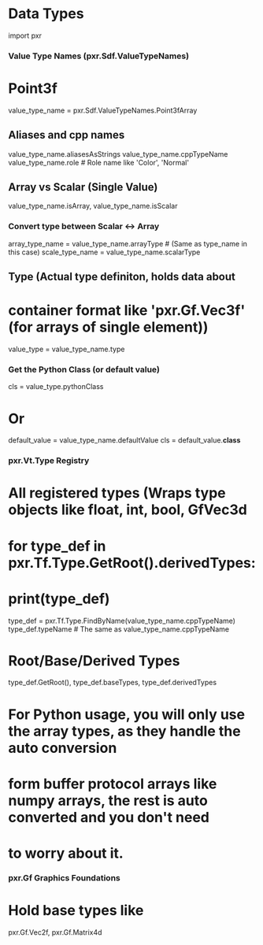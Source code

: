 # Data Types



import pxr

### Value Type Names (pxr.Sdf.ValueTypeNames) ###
# Point3f
value_type_name = pxr.Sdf.ValueTypeNames.Point3fArray
## Aliases and cpp names
value_type_name.aliasesAsStrings
value_type_name.cppTypeName
value_type_name.role              # Role name like 'Color', 'Normal' 
## Array vs Scalar (Single Value)
value_type_name.isArray, value_type_name.isScalar
### Convert type between Scalar <-> Array
array_type_name = value_type_name.arrayType  # (Same as type_name in this case)
scale_type_name = value_type_name.scalarType
## Type (Actual type definiton, holds data about
# container format like 'pxr.Gf.Vec3f' (for arrays of single element))
value_type = value_type_name.type
### Get the Python Class (or default value)
cls = value_type.pythonClass
# Or
default_value = value_type_name.defaultValue
cls = default_value.__class__
### pxr.Vt.Type Registry ###
# All registered types (Wraps type objects like float, int, bool, GfVec3d
# for type_def in pxr.Tf.Type.GetRoot().derivedTypes:
#    print(type_def)
type_def = pxr.Tf.Type.FindByName(value_type_name.cppTypeName)
type_def.typeName # The same as value_type_name.cppTypeName
# Root/Base/Derived Types
type_def.GetRoot(), type_def.baseTypes, type_def.derivedTypes
# For Python usage, you will only use the array types, as they handle the auto conversion
# form buffer protocol arrays like numpy arrays, the rest is auto converted and you don't need
# to worry about it.
### pxr.Gf Graphics Foundations  ###
# Hold base types like 
pxr.Gf.Vec2f, pxr.Gf.Matrix4d